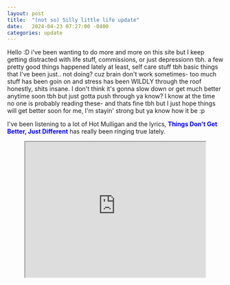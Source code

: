 ```yaml
---
layout: post
title:  "(not so) Silly little life update"
date:   2024-04-23 07:27:00 -0400
categories: update
---
```


Hello :D 
i've been wanting to do more and more on this site but I keep getting distracted with life stuff, commissions, or just depressionn tbh. a few pretty good things happened lately at least, self care stuff tbh basic things that I've been just.. not doing? cuz brain don't work sometimes- too much stuff has been goin on and stress has been WILDLY through the roof honestly, shits insane. I don't think it's gonna slow down or get much better anytime soon tbh but just gotta push through ya know? I know at the time no one is probably reading these- and thats fine tbh but I just hope things will get better soon for me, I'm stayin' strong but ya know how it be :p

I've been listening to a lot of Hot Mulligan and the lyrics, <font color= "blue"><b>Things Don't Get Better, Just Different</b></font> has really been ringing true lately.

<center> <iframe width="420" height="315"
src="https://www.youtube.com/watch?v=_wY7Gjf0yXQ&pp=ygUTaG90IG11bGxpZ2FuIGJja3lyZA%3D%3D">
</iframe> </center>
